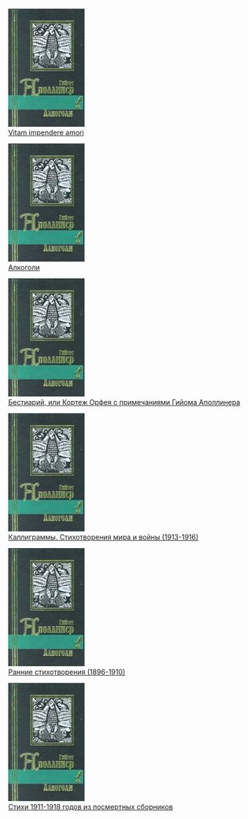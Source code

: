 ![](Vitam%20impendere%20amori.jpg)  
[Vitam impendere amori](Vitam%20impendere%20amori.txt)

![](Алкоголи.jpg)  
[Алкоголи](Алкоголи.txt)

![](Бестиарий,%20или%20Кортеж%20Орфея%20с%20примечаниями%20Гийома%20Аполлинера.jpg)  
[Бестиарий, или Кортеж Орфея с примечаниями Гийома Аполлинера](Бестиарий,%20или%20Кортеж%20Орфея%20с%20примечаниями%20Гийома%20Аполлинера.txt)

![](Каллиграммы.%20Стихотворения%20мира%20и%20войны%20(1913-1916).jpg)  
[Каллиграммы. Стихотворения мира и войны (1913-1916)](Каллиграммы.%20Стихотворения%20мира%20и%20войны%20(1913-1916).txt)

![](Ранние%20стихотворения%20(1896-1910).jpg)  
[Ранние стихотворения (1896-1910)](Ранние%20стихотворения%20(1896-1910).txt)

![](Стихи%201911-1918%20годов%20из%20посмертных%20сборников.jpg)  
[Стихи 1911-1918 годов из посмертных сборников](Стихи%201911-1918%20годов%20из%20посмертных%20сборников.txt)
